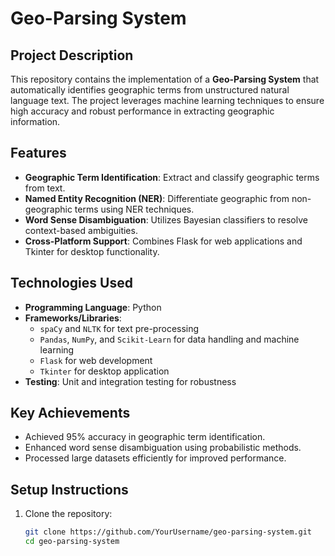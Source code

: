 # Geo-Parsing System

## Project Description
This repository contains the implementation of a **Geo-Parsing System** that automatically identifies geographic terms from unstructured natural language text. The project leverages machine learning techniques to ensure high accuracy and robust performance in extracting geographic information.

## Features
- **Geographic Term Identification**: Extract and classify geographic terms from text.
- **Named Entity Recognition (NER)**: Differentiate geographic from non-geographic terms using NER techniques.
- **Word Sense Disambiguation**: Utilizes Bayesian classifiers to resolve context-based ambiguities.
- **Cross-Platform Support**: Combines Flask for web applications and Tkinter for desktop functionality.

## Technologies Used
- **Programming Language**: Python
- **Frameworks/Libraries**:
  - `spaCy` and `NLTK` for text pre-processing
  - `Pandas`, `NumPy`, and `Scikit-Learn` for data handling and machine learning
  - `Flask` for web development
  - `Tkinter` for desktop application
- **Testing**: Unit and integration testing for robustness

## Key Achievements
- Achieved 95% accuracy in geographic term identification.
- Enhanced word sense disambiguation using probabilistic methods.
- Processed large datasets efficiently for improved performance.

## Setup Instructions
1. Clone the repository:
   ```bash
   git clone https://github.com/YourUsername/geo-parsing-system.git
   cd geo-parsing-system
